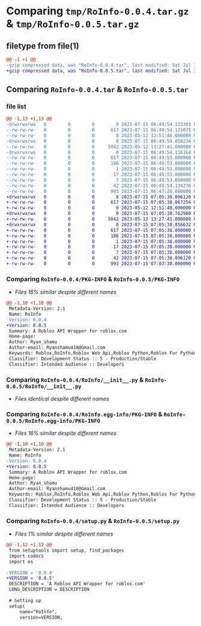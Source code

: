 # Comparing `tmp/RoInfo-0.0.4.tar.gz` & `tmp/RoInfo-0.0.5.tar.gz`

## filetype from file(1)

```diff
@@ -1 +1 @@
-gzip compressed data, was "RoInfo-0.0.4.tar", last modified: Sat Jul 15 06:49:54 2023, max compression
+gzip compressed data, was "RoInfo-0.0.5.tar", last modified: Sat Jul 15 07:05:38 2023, max compression
```

## Comparing `RoInfo-0.0.4.tar` & `RoInfo-0.0.5.tar`

### file list

```diff
@@ -1,13 +1,13 @@
-drwxrwxrwx   0        0        0        0 2023-07-15 06:49:54.133301 RoInfo-0.0.4/
--rw-rw-rw-   0        0        0      617 2023-07-15 06:49:54.121075 RoInfo-0.0.4/PKG-INFO
--rw-rw-rw-   0        0        0        0 2023-05-12 12:51:48.000000 RoInfo-0.0.4/README.md
-drwxrwxrwx   0        0        0        0 2023-07-15 06:49:54.050234 RoInfo-0.0.4/RoInfo/
--rw-rw-rw-   0        0        0     5042 2023-05-12 13:27:41.000000 RoInfo-0.0.4/RoInfo/__init__.py
-drwxrwxrwx   0        0        0        0 2023-07-15 06:49:54.116164 RoInfo-0.0.4/RoInfo.egg-info/
--rw-rw-rw-   0        0        0      617 2023-07-15 06:49:53.000000 RoInfo-0.0.4/RoInfo.egg-info/PKG-INFO
--rw-rw-rw-   0        0        0      186 2023-07-15 06:49:53.000000 RoInfo-0.0.4/RoInfo.egg-info/SOURCES.txt
--rw-rw-rw-   0        0        0        1 2023-07-15 06:49:53.000000 RoInfo-0.0.4/RoInfo.egg-info/dependency_links.txt
--rw-rw-rw-   0        0        0       17 2023-07-15 06:49:53.000000 RoInfo-0.0.4/RoInfo.egg-info/requires.txt
--rw-rw-rw-   0        0        0        7 2023-07-15 06:49:53.000000 RoInfo-0.0.4/RoInfo.egg-info/top_level.txt
--rw-rw-rw-   0        0        0       42 2023-07-15 06:49:54.134276 RoInfo-0.0.4/setup.cfg
--rw-rw-rw-   0        0        0      993 2023-07-15 06:47:26.000000 RoInfo-0.0.4/setup.py
+drwxrwxrwx   0        0        0        0 2023-07-15 07:05:38.896120 RoInfo-0.0.5/
+-rw-rw-rw-   0        0        0      617 2023-07-15 07:05:38.867254 RoInfo-0.0.5/PKG-INFO
+-rw-rw-rw-   0        0        0        0 2023-05-12 12:51:48.000000 RoInfo-0.0.5/README.md
+drwxrwxrwx   0        0        0        0 2023-07-15 07:05:38.762980 RoInfo-0.0.5/RoInfo/
+-rw-rw-rw-   0        0        0     5042 2023-05-12 13:27:41.000000 RoInfo-0.0.5/RoInfo/__init__.py
+drwxrwxrwx   0        0        0        0 2023-07-15 07:05:38.856632 RoInfo-0.0.5/RoInfo.egg-info/
+-rw-rw-rw-   0        0        0      617 2023-07-15 07:05:38.000000 RoInfo-0.0.5/RoInfo.egg-info/PKG-INFO
+-rw-rw-rw-   0        0        0      186 2023-07-15 07:05:38.000000 RoInfo-0.0.5/RoInfo.egg-info/SOURCES.txt
+-rw-rw-rw-   0        0        0        1 2023-07-15 07:05:38.000000 RoInfo-0.0.5/RoInfo.egg-info/dependency_links.txt
+-rw-rw-rw-   0        0        0       17 2023-07-15 07:05:38.000000 RoInfo-0.0.5/RoInfo.egg-info/requires.txt
+-rw-rw-rw-   0        0        0        7 2023-07-15 07:05:38.000000 RoInfo-0.0.5/RoInfo.egg-info/top_level.txt
+-rw-rw-rw-   0        0        0       42 2023-07-15 07:05:38.896120 RoInfo-0.0.5/setup.cfg
+-rw-rw-rw-   0        0        0      993 2023-07-15 07:03:30.000000 RoInfo-0.0.5/setup.py
```

### Comparing `RoInfo-0.0.4/PKG-INFO` & `RoInfo-0.0.5/PKG-INFO`

 * *Files 16% similar despite different names*

```diff
@@ -1,10 +1,10 @@
 Metadata-Version: 2.1
 Name: RoInfo
-Version: 0.0.4
+Version: 0.0.5
 Summary: A Roblox API Wrapper for roblox.com
 Home-page: 
 Author: Ryan_shamu
 Author-email: Ryanshamu418@Gmail.com
 Keywords: Roblox,RoInfo,Roblox Web Api,Roblox Python,Roblox For Python,Roblox Api,Roblox Api Library,Roblox Bot
 Classifier: Development Status :: 5 - Production/Stable
 Classifier: Intended Audience :: Developers
```

### Comparing `RoInfo-0.0.4/RoInfo/__init__.py` & `RoInfo-0.0.5/RoInfo/__init__.py`

 * *Files identical despite different names*

### Comparing `RoInfo-0.0.4/RoInfo.egg-info/PKG-INFO` & `RoInfo-0.0.5/RoInfo.egg-info/PKG-INFO`

 * *Files 16% similar despite different names*

```diff
@@ -1,10 +1,10 @@
 Metadata-Version: 2.1
 Name: RoInfo
-Version: 0.0.4
+Version: 0.0.5
 Summary: A Roblox API Wrapper for roblox.com
 Home-page: 
 Author: Ryan_shamu
 Author-email: Ryanshamu418@Gmail.com
 Keywords: Roblox,RoInfo,Roblox Web Api,Roblox Python,Roblox For Python,Roblox Api,Roblox Api Library,Roblox Bot
 Classifier: Development Status :: 5 - Production/Stable
 Classifier: Intended Audience :: Developers
```

### Comparing `RoInfo-0.0.4/setup.py` & `RoInfo-0.0.5/setup.py`

 * *Files 1% similar despite different names*

```diff
@@ -1,12 +1,12 @@
 from setuptools import setup, find_packages
 import codecs
 import os
 
-VERSION = '0.0.4'
+VERSION = '0.0.5'
 DESCRIPTION = 'A Roblox API Wrapper for roblox.com'
 LONG_DESCRIPTION = DESCRIPTION
 
 # Setting up
 setup(
     name="RoInfo",
     version=VERSION,
```

